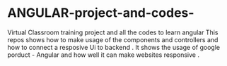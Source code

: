 # ANGULAR-project-and-codes-
Virtual Classroom training project and all the codes to learn angular 
This repos shows how to make usage of the components and controllers and how to connect a resposive Ui to backend .
It shows the usage of google porduct - Angular and how well it can make websites responsive . 
